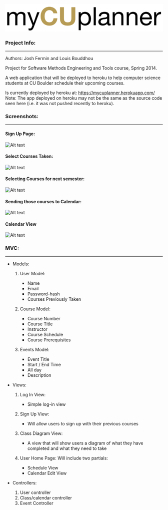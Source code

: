 ![Alt text](/app/assets/images/myCUplannerLogo.png?raw=true)

### Project Info:
------

Authors: Josh Fermin and Louis Bouddhou

Project for Software Methods Engineering and Tools course, Spring 2014.

A web application that will be deployed to heroku to help computer science students at CU Boulder schedule their upcoming courses.

Is currently deployed by heroku at: https://mycuplanner.herokuapp.com/ 
Note: The app deployed on heroku may not be the same as the source code seen here (i.e. it was not pushed recently to heroku).

### Screenshots:
------
#### Sign Up Page:
![Alt text](/../ScreenshotsForREADME/app/assets/screenshots/SignUp.png?raw=true)

#### Select Courses Taken:
![Alt text](/../ScreenshotsForREADME/app/assets/screenshots/SelectCoursesTaken.png?raw=true)

#### Selecting Courses for next semester:
![Alt text](/../ScreenshotsForREADME/app/assets/screenshots/CoursesForNextSem.png?raw=true)

#### Sending those courses to Calendar:
![Alt text](/../ScreenshotsForREADME/app/assets/screenshots/SendToCalendar.png?raw=true)

#### Calendar View
![Alt text](/../ScreenshotsForREADME/app/assets/screenshots/CalendarView.png?raw=true)

### MVC:
------
* Models: 

	1. User Model:
		* Name
		* Email
		* Password-hash
		* Courses Previously Taken

	2. Course Model:
		* Course Number
		* Course Title
		* Instructor
		* Course Schedule
		* Course Prerequisites
		
	3. Events Model:
		* Event Title
		* Start / End Time
		* All day
		* Description


* Views:
	1. Log In View:
		* Simple log-in view

	2. Sign Up View:
		* Will allow users to sign up with their previous courses

	3. Class Diagram View:
		* A view that will show users a diagram of what they have completed and what they need to take

	4. User Home Page: Will include two partials:
		* Schedule View
		* Calendar Edit View

* Controllers:
	1. User controller
	2. Class/calendar controller
	3. Event Controller


